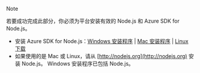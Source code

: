 
> [!NOTE]
> 若要成功完成此部分，你必须为平台安装有效的 Node.js 和 Azure SDK for Node.js。
> 
> * 安装 Azure SDK for Node.js：[Windows 安装程序](http://go.microsoft.com/fwlink/?LinkId=254279) | [Mac 安装程序](http://go.microsoft.com/fwlink/?LinkId=253471) | [Linux 下载](http://go.microsoft.com/fwlink/?LinkId=253472)
> * 如果使用的是 Mac 或 Linux，请从 [http://nodejs.org](http://nodejs.org) 安装 Node.js。 Windows 安装程序已包括 Node.js。
> 
> 


<!--HONumber=Nov16_HO3-->


